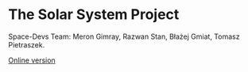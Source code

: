 # The Solar System Project
 Space-Devs Team: Meron Gimray, Razwan Stan, Błażej Gmiat, Tomasz Pietraszek.

 [Online version](https://space-devs.netlify.app/)


